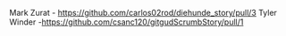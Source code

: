 Mark Zurat - https://github.com/carlos02rod/diehunde_story/pull/3
Tyler Winder -https://github.com/csanc120/gitgudScrumbStory/pull/1
